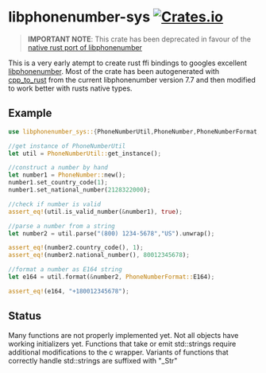 # libphonenumber-sys [![Crates.io](https://img.shields.io/crates/v/libphonenumber-sys.svg)](https://crates.io/crates/libphonenumber-sys) #

> **IMPORTANT NOTE**: This crate has been deprecated in favour of the <a href="https://github.com/1aim/rust-phonenumber">native rust port of libphonenumber</a>

This is a very early atempt to create rust ffi bindings to googles excellent <a href="https://github.com/googlei18n/libphonenumber/">libphonenumber</a>. Most of the crate has been autogenerated with <a href="https://github.com/rust-qt/cpp_to_rust">cpp_to_rust</a> from the current libphonenumber version 7.7 and then modified to work better with rusts native types.

## Example ##
```rust
use libphonenumber_sys::{PhoneNumberUtil,PhoneNumber,PhoneNumberFormat,PhoneNumberUtilError};

//get instance of PhoneNumberUtil
let util = PhoneNumberUtil::get_instance();

//construct a number by hand
let number1 = PhoneNumber::new();
number1.set_country_code(1);
number1.set_national_number(2128322000);

//check if number is valid
assert_eq!(util.is_valid_number(&number1), true);

//parse a number from a string
let number2 = util.parse("(800) 1234-5678","US").unwrap();

assert_eq!(number2.country_code(), 1);
assert_eq!(number2.national_number(), 80012345678);

//format a number as E164 string
let e164 = util.format(&number2, PhoneNumberFormat::E164);

assert_eq!(e164, "+180012345678");
```

## Status ##
Many functions are not properly implemented yet. Not all objects have working initializers yet. Functions that take or emit std::strings require additional modifications to the c wrapper. Variants of functions that correctly handle std::strings are suffixed with "_Str"
